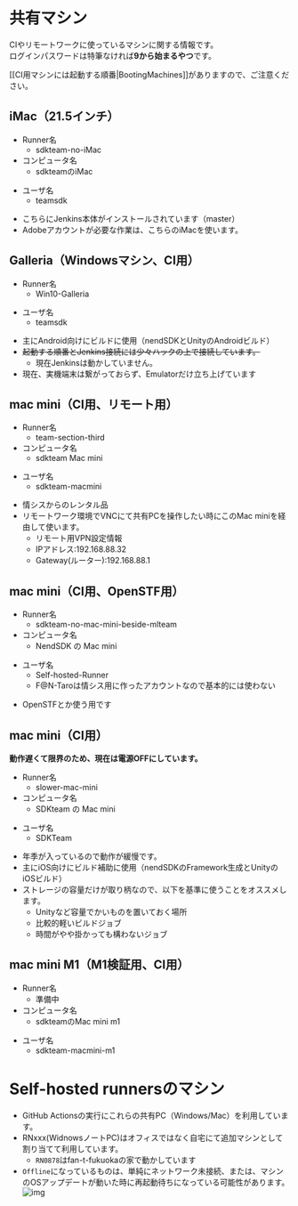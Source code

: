 # 共有マシン

CIやリモートワークに使っているマシンに関する情報です。  
ログインパスワードは特筆なければ**9から始まるやつ**です。

[[CI用マシンには起動する順番|BootingMachines]]がありますので、ご注意ください。


## iMac（21.5インチ）
- Runner名
  - sdkteam-no-iMac
- コンピュータ名
  - sdkteamのiMac
* ユーザ名
  * teamsdk
- こちらにJenkins本体がインストールされています（master）
- Adobeアカウントが必要な作業は、こちらのiMacを使います。

## Galleria（Windowsマシン、CI用）
- Runner名
  - Win10-Galleria
* ユーザ名
  * teamsdk
- 主にAndroid向けにビルドに使用（nendSDKとUnityのAndroidビルド）
- ~~起動する順番とJenkins接続には少々ハックの上で接続しています。~~
  - 現在Jenkinsは動かしていません。
- 現在、実機端末は繋がっておらず、Emulatorだけ立ち上げています

## mac mini（CI用、リモート用）
- Runner名
  - team-section-third
- コンピュータ名
  - sdkteam Mac mini
* ユーザ名
  * sdkteam-macmini
- 情シスからのレンタル品
- リモートワーク環境でVNCにて共有PCを操作したい時にこのMac miniを経由して使います。
  - リモート用VPN設定情報
  - IPアドレス:192.168.88.32
  - Gateway(ルーター):192.168.88.1

## mac mini（CI用、OpenSTF用）
- Runner名
  - sdkteam-no-mac-mini-beside-mlteam
- コンピュータ名
  - NendSDK の Mac mini
* ユーザ名
  * Self-hosted-Runner
  * F@N-Taroは情シス用に作ったアカウントなので基本的には使わない
- OpenSTFとか使う用です

## mac mini（CI用）
**動作遅くて限界のため、現在は電源OFFにしています。**
- Runner名
  - slower-mac-mini
- コンピュータ名
  - SDKteam の Mac mini
* ユーザ名
  * SDKTeam
- 年季が入っているので動作が緩慢です。
- 主にiOS向けにビルド補助に使用（nendSDKのFramework生成とUnityのiOSビルド）
- ストレージの容量だけが取り柄なので、以下を基準に使うことをオススメします。
  - Unityなど容量でかいものを置いておく場所
  - 比較的軽いビルドジョブ
  - 時間がやや掛かっても構わないジョブ

## mac mini M1（M1検証用、CI用）
- Runner名
  - 準備中
- コンピュータ名
  - sdkteamのMac mini m1
* ユーザ名
  * sdkteam-macmini-m1

# Self-hosted runnersのマシン
- GitHub Actionsの実行にこれらの共有PC（Windows/Mac）を利用しています。
- RNxxx(WidnowsノートPC)はオフィスではなく自宅にて追加マシンとして割り当てて利用しています。
  - `RN0878`はfan-t-fukuokaの家で動かしています
- `Offline`になっているものは、単純にネットワーク未接続、または、マシンのOSアップデートが動いた時に再起動待ちになっている可能性があります。
![img](https://github.com/fan-ADN/nendSDK-Document-Private/blob/master/DevelopmentEnvironment/images/self-hosted-runners-machine-list.png)
